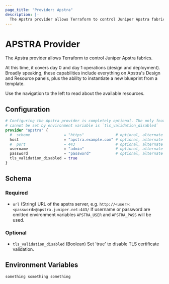 ```yaml
---
page_title: "Provider: Apstra"
description: |-
  The Apstra provider allows Terraform to control Juniper Apstra fabrics.
---
```


# APSTRA Provider

The Apstra provider allows Terraform to control Juniper Apstra fabrics.

At this time, it covers day 0 and day 1 operations (design and deployment).
Broadly speaking, these capabilities include everything on Apstra's Design and
Resource panels, plus the ability to instantiate a new blueprint from a template.

Use the navigation to the left to read about the available resources.

## Configuration

```terraform
# Configuring the Apstra provider is completely optional. The only feature which
# cannot be set by environment variable is `tls_validation_disabled`
provider "apstra" {
  #  scheme               = "https"              # optional, alternate env var APSTRA_SCHEME, default 'https'
  host                    = "apstra.example.com" # optional, alternate env var APSTRA_HOST
  #  port                 = 443                  # optional, alternate env var APSTRA_PORT, default 443
  username                = "admin"              # optional, alternate env var APSTRA_USER
  password                = "password"           # optional, alternate env var APSTRA_PASS
  tls_validation_disabled = true
}
```

<!-- schema generated by tfplugindocs -->
## Schema

### Required

- `url` (String) URL of the apstra server, e.g. `http://<user>:<password>@apstra.juniper.net:443/`
If username or password are omitted environment variables `APSTRA_USER` and `APSTRA_PASS` will be used.

### Optional

- `tls_validation_disabled` (Boolean) Set 'true' to disable TLS certificate validation.

## Environment Variables

```
something something something
```